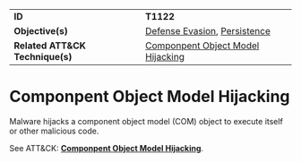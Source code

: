 |||
|---------|------------------------|
|**ID**|**T1122**|
|**Objective(s)**| [Defense Evasion](https://github.com/MBCProject/mbc-markdown/tree/master/defense-evasion), [Persistence](https://github.com/MBCProject/mbc-markdown/tree/master/persistence)|
|**Related ATT&CK Technique(s)**|[Componpent Object Model Hijacking](https://attack.mitre.org/techniques/T1122)|


Componpent Object Model Hijacking
=================================
Malware hijacks a component object model (COM) object to execute itself or other malicious code. 

See ATT&CK: [**Componpent Object Model Hijacking**](https://attack.mitre.org/techniques/T1122).
